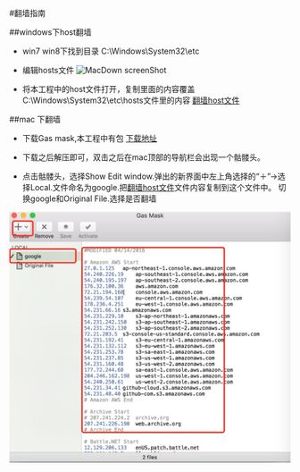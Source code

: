 #翻墙指南

##windows下host翻墙

- win7 win8下找到目录 C:\Windows\System32\etc
- 编辑hosts文件
	![MacDown screenShot](https://blog.my-eclipse.cn/wp-content/uploads/2014/07/choose-host.png)
	
- 将本工程中的host文件打开，复制里面的内容覆盖C:\Windows\System32\etc\hosts文件里的内容 [翻墙host文件](https://github.com/Cocoon-break/programmer-skills/blob/master/react-native-tutorial/%E7%BF%BB%E5%A2%99host/host)

##mac 下翻墙

- 下载Gas mask,本工程中有包 [下载地址](https://github.com/Cocoon-break/programmer-skills/blob/master/react-native-tutorial/%E7%BF%BB%E5%A2%99host/Gas%20Mask.app.zip)

- 下载之后解压即可，双击之后在mac顶部的导航栏会出现一个骷髅头。

- 点击骷髅头，选择Show Edit window.弹出的新界面中左上角选择的“＋”->选择Local.文件命名为google.把[翻墙host文件](https://github.com/Cocoon-break/programmer-skills/blob/master/react-native-tutorial/%E7%BF%BB%E5%A2%99host/host)文件内容复制到这个文件中。 切换google和Original File.选择是否翻墙

![screenShot](https://github.com/Cocoon-break/programmer-skills/blob/master/react-native-tutorial/screenShot/over-the-wall.png)
